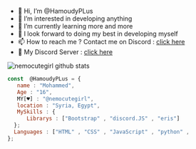 - 👋 Hi, I’m @HamoudyPLus
- 👀 I’m interested in developing anything
- 🌱 I’m currently learning more and more
- 💞️ I look forward to doing my best in developing myself
- 📫 How to reach me ? Contact me on Discord : [click here](http://discord.com/users/689139487258705965)
- 📡 My Discord Server : [click here](https://discord.gg/KhNgeRbk56)

![nemocutegirl github stats](https://github-readme-stats.vercel.app/api?HamoudyPLus=nemocutegirl&show_icons=true&theme=tokyonight)
```js
const  @HamoudyPLus = {
   name : "Mohammed",
   Age : "16",
   MY[♥] : "@nemocutegirl",
   location : "Syria, Egypt",
   MySkills : {
      Librarys : ["Bootstrap" , "discord.JS" , "eris"]
  };
  Languages : ["HTML" , "CSS" , "JavaScript" , "python" , 
};
```

